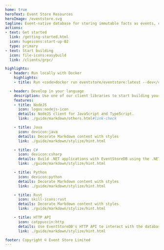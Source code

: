 ```yaml
---
home: true
heroText: Event Store Resources
heroImage: /eventstore.svg
tagline: Event-native database for storing immutable facts as events, complex event processing, and event-driven architectures.
actions:
- text: Get started
  link: /getting-started.html
  icon: hugeicons:start-up-02
  type: primary
- text: Start building
  icon: file-icons:easybuild
  link: /clients/grpc/

highlights:
  - header: Run locally with Docker
    highlights:
    - title: Run <code>docker run eventstore/eventstore:latest --dev</code> to start EventStoreDB in developers mode.

  - header: Develop in your language
    description: Use one of our client libraries to start building your application.
    features:
    - title: NodeJS
      icon: logos:nodejs-icon
      details: NodeJS client for JavaScript and TypeScript.
      link: ./guide/markdown/others.html#link-check

    - title: Java
      icon: devicon:java
      details: Decorate Markdown content with styles
      link: ./guide/markdown/stylize/hint.html

    - title: C#
      icon: devicon:csharp
      details: Build .NET applications with EventStoreDB using the .NET client for latest .NET and legacy .NET Framework.
      link: ./guide/markdown/stylize/hint.html

    - title: Python
      icon: devicon:python
      details: Decorate Markdown content with styles
      link: ./guide/markdown/stylize/hint.html

    - title: Rust
      icon: skill-icons:rust
      details: Decorate Markdown content with styles
      link: ./guide/markdown/stylize/hint.html

    - title: HTTP API
      icon: catppuccin:http
      details: Use EventStoreDB's HTTP API to interact with the database using any language or stack.
      link: ./guide/markdown/stylize/hint.html

footer: Copyright © Event Store Limited
---
```


